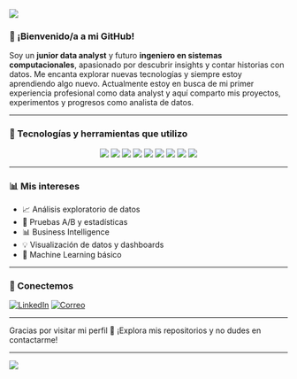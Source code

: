<!-- Banner superior -->
<img src="https://capsule-render.vercel.app/api?type=waving&color=0E76A8&height=200&section=header&text=¡Hola,%20soy%20un%20Analista%20de%20Datos!&fontSize=40&fontColor=ffffff&animation=fadeIn" />

<!-- Presentación breve -->
### 👋 ¡Bienvenido/a a mi GitHub!

Soy un **junior data analyst** y futuro **ingeniero en sistemas computacionales**, apasionado por descubrir insights y contar historias con datos. Me encanta explorar nuevas tecnologías y siempre estoy aprendiendo algo nuevo. Actualmente estoy en busca de mi primer experiencia profesional como data analyst y aquí comparto mis proyectos, experimentos y progresos como analista de datos.

---

### 🧰 Tecnologías y herramientas que utilizo

<div align="center">

<!-- Lenguajes -->
<img src="https://img.shields.io/badge/Python-3776AB?style=for-the-badge&logo=python&logoColor=white"/>
<img src="https://img.shields.io/badge/SQL-336791?style=for-the-badge&logo=mysql&logoColor=white"/>
<img src="https://img.shields.io/badge/Markdown-000000?style=for-the-badge&logo=markdown&logoColor=white"/>

<!-- Librerías -->
<img src="https://img.shields.io/badge/Pandas-150458?style=for-the-badge&logo=pandas&logoColor=white"/>
<img src="https://img.shields.io/badge/Numpy-013243?style=for-the-badge&logo=numpy&logoColor=white"/>
<img src="https://img.shields.io/badge/Matplotlib-11557C?style=for-the-badge&logo=plotly&logoColor=white"/>
<img src="https://img.shields.io/badge/Scipy-8CAAE6?style=for-the-badge&logo=scipy&logoColor=white"/>

<!-- BI -->
<img src="https://img.shields.io/badge/Tableau-E97627?style=for-the-badge&logo=tableau&logoColor=white"/>
<img src="https://img.shields.io/badge/Excel-217346?style=for-the-badge&logo=microsoft-excel&logoColor=white"/>

</div>

---

### 📊 Mis intereses

- 📈 Análisis exploratorio de datos
- 🧪 Pruebas A/B y estadísticas
- 📊 Business Intelligence
- 💡 Visualización de datos y dashboards
- 🤖 Machine Learning básico

---

### 🔗 Conectemos

[![LinkedIn](https://img.shields.io/badge/LinkedIn-blue?style=for-the-badge&logo=linkedin&logoColor=white)](www.linkedin.com/in/davidalfonsotorres)
[![Correo](https://img.shields.io/badge/Email-D14836?style=for-the-badge&logo=gmail&logoColor=white)](mailto:davidalfonso565@gmail.com)

---

Gracias por visitar mi perfil 🙌 ¡Explora mis repositorios y no dudes en contactarme!

---

<img src="https://capsule-render.vercel.app/api?type=waving&color=0E76A8&height=120&section=footer"/>

